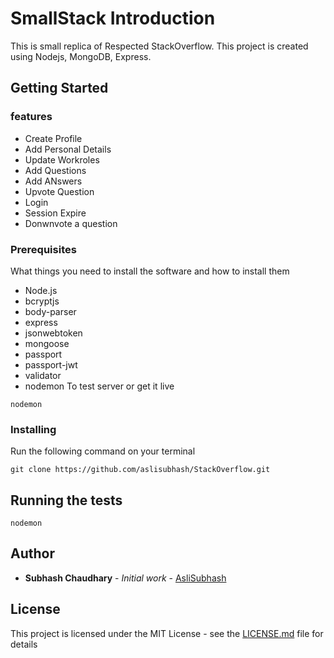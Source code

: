 # SmallStack Introduction

This is small replica of Respected StackOverflow. This project is created using Nodejs, MongoDB, Express.

## Getting Started
### features
* Create Profile
* Add Personal Details
* Update Workroles
* Add Questions
* Add ANswers
* Upvote Question
* Login
* Session Expire
* Donwnvote a question



### Prerequisites

What things you need to install the software and how to install them


* Node.js
* bcryptjs
* body-parser
* express
* jsonwebtoken
* mongoose
* passport
* passport-jwt
* validator
* nodemon
To test server or get it live
```
nodemon
```
### Installing

Run the following command on your terminal

```
git clone https://github.com/aslisubhash/StackOverflow.git 
```


## Running the tests

```
nodemon
```

## Author

* **Subhash Chaudhary** - *Initial work* - [AsliSubhash](https://github.com/Aslisubhash)


## License

This project is licensed under the MIT License - see the [LICENSE.md](LICENSE.md) file for details

